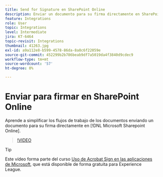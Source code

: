 ```yaml
---
title: Send for Signature en SharePoint Online
description: Enviar un documento para su firma directamente en SharePoint Online
feature: Integrations
role: User
topic: Integrations
level: Intermediate
jira: KT-6464
topic-revisit: Integrations
thumbnail: 41263.jpg
exl-id: a9a112e8-b599-4578-86da-8a8c6f22059e
source-git-commit: 452299b2b786beab9df7a5019da4f3840d9cdec9
workflow-type: tm+mt
source-wordcount: '57'
ht-degree: 0%

---
```


# Enviar para firmar en SharePoint Online

Aprende a simplificar los flujos de trabajo de los documentos enviando un documento para su firma directamente en [!DNL Microsoft Sharepoint Online].

>[!VIDEO](https://video.tv.adobe.com/v/41263?quality=12&learn=on&hidetitle=true)

>[!TIP]
>
>Este vídeo forma parte del curso [Uso de Acrobat Sign en las aplicaciones de Microsoft](https://experienceleague.adobe.com/?recommended=Sign-U-1-2020.2), que está disponible de forma gratuita para Experience League.
